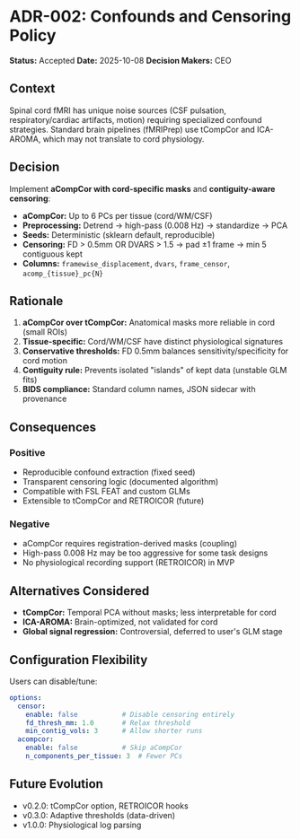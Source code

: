 # ADR-002: Confounds and Censoring Policy

**Status:** Accepted
**Date:** 2025-10-08
**Decision Makers:** CEO

## Context

Spinal cord fMRI has unique noise sources (CSF pulsation, respiratory/cardiac artifacts, motion) requiring specialized confound strategies. Standard brain pipelines (fMRIPrep) use tCompCor and ICA-AROMA, which may not translate to cord physiology.

## Decision

Implement **aCompCor with cord-specific masks** and **contiguity-aware censoring**:

- **aCompCor:** Up to 6 PCs per tissue (cord/WM/CSF)
- **Preprocessing:** Detrend → high-pass (0.008 Hz) → standardize → PCA
- **Seeds:** Deterministic (sklearn default, reproducible)
- **Censoring:** FD > 0.5mm OR DVARS > 1.5 → pad ±1 frame → min 5 contiguous kept
- **Columns:** `framewise_displacement`, `dvars`, `frame_censor`, `acomp_{tissue}_pc{N}`

## Rationale

1. **aCompCor over tCompCor:** Anatomical masks more reliable in cord (small ROIs)
2. **Tissue-specific:** Cord/WM/CSF have distinct physiological signatures
3. **Conservative thresholds:** FD 0.5mm balances sensitivity/specificity for cord motion
4. **Contiguity rule:** Prevents isolated "islands" of kept data (unstable GLM fits)
5. **BIDS compliance:** Standard column names, JSON sidecar with provenance

## Consequences

### Positive
- Reproducible confound extraction (fixed seed)
- Transparent censoring logic (documented algorithm)
- Compatible with FSL FEAT and custom GLMs
- Extensible to tCompCor and RETROICOR (future)

### Negative
- aCompCor requires registration-derived masks (coupling)
- High-pass 0.008 Hz may be too aggressive for some task designs
- No physiological recording support (RETROICOR) in MVP

## Alternatives Considered

- **tCompCor:** Temporal PCA without masks; less interpretable for cord
- **ICA-AROMA:** Brain-optimized, not validated for cord
- **Global signal regression:** Controversial, deferred to user's GLM stage

## Configuration Flexibility

Users can disable/tune:

```yaml
options:
  censor:
    enable: false           # Disable censoring entirely
    fd_thresh_mm: 1.0       # Relax threshold
    min_contig_vols: 3      # Allow shorter runs
  acompcor:
    enable: false           # Skip aCompCor
    n_components_per_tissue: 3  # Fewer PCs
```

## Future Evolution

- v0.2.0: tCompCor option, RETROICOR hooks
- v0.3.0: Adaptive thresholds (data-driven)
- v1.0.0: Physiological log parsing
